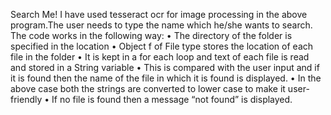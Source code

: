 Search Me!
I have used tesseract ocr for image processing in the above program.The user needs to type  the name which he/she wants to search. The code works in the following way:
•	The directory of the folder is specified in the location
•	Object f of File type stores the location of each file in the folder
•	It is kept in a for each loop and text of each file is read and stored in a String variable
•	This is compared with the  user input and if it is found then the name of the file in which it is found is displayed.
•	In the above case both the strings are converted to lower case to make it user-friendly
•	If no file is found then a message “not found” is  displayed.

